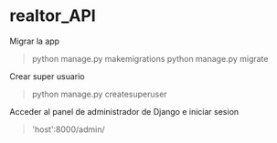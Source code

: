 # realtor_API

Migrar la app
> python manage.py makemigrations
> python manage.py migrate

Crear super usuario
> python manage.py createsuperuser

Acceder al panel de administrador de Django e iniciar sesion
> 'host':8000/admin/

